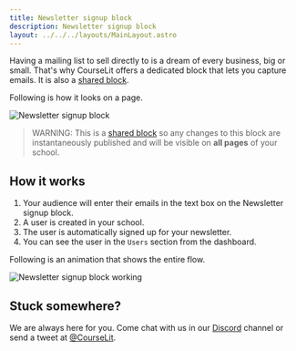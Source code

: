 ```yaml
---
title: Newsletter signup block
description: Newsletter signup block
layout: ../../../layouts/MainLayout.astro
---
```


Having a mailing list to sell directly to is a dream of every business, big or small. That's why CourseLit offers a dedicated block that lets you capture emails. It is also a [shared block](/en/pages/blocks#shared-page-blocks).

Following is how it looks on a page.

![Newsletter signup block](/assets/pages/newsletter-signup-block.png)

> WARNING: This is a [shared block](/en/pages/blocks#shared-page-blocks) so any changes to this block are instantaneously published and will be visible on **all pages** of your school.

## How it works

1. Your audience will enter their emails in the text box on the Newsletter signup block.
2. A user is created in your school.
3. The user is automatically signed up for your newsletter.
4. You can see the user in the `Users` section from the dashboard.

Following is an animation that shows the entire flow.

![Newsletter signup block working](/assets/pages/newsletter-signup-block-working.gif)

## Stuck somewhere?

We are always here for you. Come chat with us in our <a href="https://discord.com/invite/GR4bQsN" target="_blank">Discord</a> channel or send a tweet at <a href="https://twitter.com/courselit" target="_blank">@CourseLit</a>.
